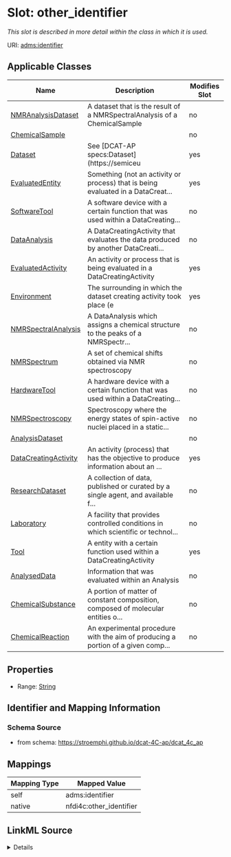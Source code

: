 

# Slot: other_identifier


_This slot is described in more detail within the class in which it is used._





URI: [adms:identifier](http://www.w3.org/ns/adms#identifier)



<!-- no inheritance hierarchy -->





## Applicable Classes

| Name | Description | Modifies Slot |
| --- | --- | --- |
| [NMRAnalysisDataset](NMRAnalysisDataset.md) | A dataset that is the result of a NMRSpectralAnalysis of a ChemicalSample |  no  |
| [ChemicalSample](ChemicalSample.md) |  |  no  |
| [Dataset](Dataset.md) | See [DCAT-AP specs:Dataset](https://semiceu |  yes  |
| [EvaluatedEntity](EvaluatedEntity.md) | Something (not an activity or process) that is being evaluated in a DataCreat... |  yes  |
| [SoftwareTool](SoftwareTool.md) | A software device with a certain function that was used within a DataCreating... |  no  |
| [DataAnalysis](DataAnalysis.md) | A DataCreatingActivity that evaluates the data produced by another DataCreati... |  no  |
| [EvaluatedActivity](EvaluatedActivity.md) | An activity or process that is being evaluated in a DataCreatingActivity |  yes  |
| [Environment](Environment.md) | The surrounding in which the dataset creating activity took place (e |  yes  |
| [NMRSpectralAnalysis](NMRSpectralAnalysis.md) | A DataAnalysis which assigns a chemical structure to the peaks of a NMRSpectr... |  no  |
| [NMRSpectrum](NMRSpectrum.md) | A set of chemical shifts obtained via NMR spectroscopy |  no  |
| [HardwareTool](HardwareTool.md) | A hardware device with a certain function that was used within a DataCreating... |  no  |
| [NMRSpectroscopy](NMRSpectroscopy.md) | Spectroscopy where the energy states of spin-active nuclei placed in a static... |  no  |
| [AnalysisDataset](AnalysisDataset.md) |  |  no  |
| [DataCreatingActivity](DataCreatingActivity.md) | An activity (process) that has the objective to produce information about an ... |  yes  |
| [ResearchDataset](ResearchDataset.md) | A collection of data, published or curated by a single agent, and available f... |  no  |
| [Laboratory](Laboratory.md) | A facility that provides controlled conditions in which scientific or technol... |  no  |
| [Tool](Tool.md) | A entity with a certain function used within a DataCreatingActivity |  yes  |
| [AnalysedData](AnalysedData.md) | Information that was evaluated within an Analysis |  no  |
| [ChemicalSubstance](ChemicalSubstance.md) | A portion of matter of constant composition, composed of molecular entities o... |  no  |
| [ChemicalReaction](ChemicalReaction.md) | An experimental procedure with the aim of producing a portion of a given comp... |  no  |







## Properties

* Range: [String](String.md)





## Identifier and Mapping Information







### Schema Source


* from schema: https://stroemphi.github.io/dcat-4C-ap/dcat_4c_ap




## Mappings

| Mapping Type | Mapped Value |
| ---  | ---  |
| self | adms:identifier |
| native | nfdi4c:other_identifier |




## LinkML Source

<details>
```yaml
name: other_identifier
description: This slot is described in more detail within the class in which it is
  used.
from_schema: https://stroemphi.github.io/dcat-4C-ap/dcat_4c_ap
rank: 1000
slot_uri: adms:identifier
alias: other_identifier
domain_of:
- Dataset
- DataCreatingActivity
- EvaluatedEntity
- EvaluatedActivity
- Tool
- Environment
range: string

```
</details>